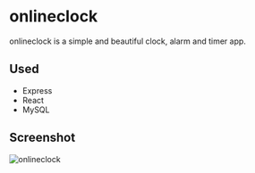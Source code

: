 # onlineclock

onlineclock is a simple and beautiful clock, alarm and timer app.

## Used

- Express
- React
- MySQL

## Screenshot

![onlineclock](https://user-images.githubusercontent.com/60543825/147887154-e78a2d83-f5c6-4cf2-b80c-e2e1f8c048ce.png)